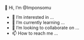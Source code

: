  👋 Hi, I’m @Imponsomu
- 👀 I’m interested in ...
- 🌱 I’m currently learning ...
- 💞️ I’m looking to collaborate on ...
- 📫 How to reach me ...

<!---
Imponsomu/Imponsomu is a ✨ special ✨ repository because its `README.md` (this file) appears on your GitHub profile.
You can click the Preview link to take a look at your changes.
--->




